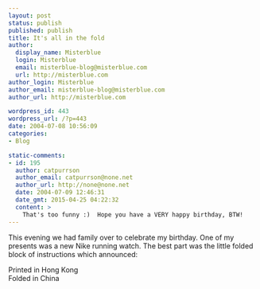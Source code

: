 ```yaml
---
layout: post
status: publish
published: publish
title: It's all in the fold
author:
  display_name: Misterblue
  login: Misterblue
  email: misterblue-blog@misterblue.com
  url: http://misterblue.com
author_login: Misterblue
author_email: misterblue-blog@misterblue.com
author_url: http://misterblue.com

wordpress_id: 443
wordpress_url: /?p=443
date: 2004-07-08 10:56:09
categories:
- Blog

static-comments:
- id: 195
  author: catpurrson
  author_email: catpurrson@none.net
  author_url: http://none@none.net
  date: 2004-07-09 12:46:31
  date_gmt: 2015-04-25 04:22:32
  content: >
    That's too funny :)  Hope you have a VERY happy birthday, BTW!
---
```

<p>
This evening we had family over to celebrate my birthday.
One of my presents was a new Nike running watch.
The best part was the little folded block of instructions which announced:
</p>
<div>Printed in Hong Kong</div>
<div>Folded in China</div>

